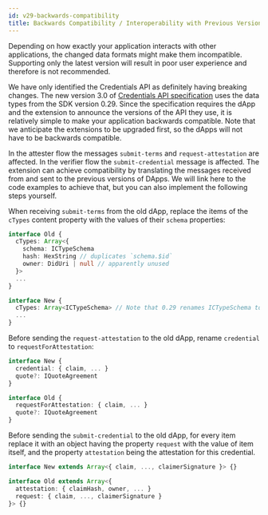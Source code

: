 ```yaml
---
id: v29-backwards-compatibility
title: Backwards Compatibility / Interoperability with Previous Versions
---
```


Depending on how exactly your application interacts with other applications, the changed data formats might make them incompatible.
Supporting only the latest version will result in poor user experience and therefore is not recommended.

We have only identified the Credentials API as definitely having breaking changes. 
The new version 3.0 of [Credentials API specification](https://github.com/KILTprotocol/spec-ext-credential-api) uses the data types from the SDK version 0.29.
Since the specification requires the dApp and the extension to announce the versions of the API they use,
it is relatively simple to make your application backwards compatible.
Note that we anticipate the extensions to be upgraded first, so the dApps will not have to be backwards compatible.

In the attester flow the messages `submit-terms` and `request-attestation` are affected.
In the verifier flow the `submit-credential` message is affected.
The extension can achieve compatibility by translating the messages received from and sent to the previous versions of DApps.
We will link here to the code examples to achieve that, but you can also implement the following steps yourself.

When receiving `submit-terms` from the old dApp, replace the items of the `cTypes` content property with the values of their `schema` properties:

```ts
interface Old {
  cTypes: Array<{
    schema: ICTypeSchema
    hash: HexString // duplicates `schema.$id`
    owner: DidUri | null // apparently unused
  }>
  ...
}

interface New {
  cTypes: Array<ICTypeSchema> // Note that 0.29 renames ICTypeSchema to ICType
  ...
}
```

Before sending the `request-attestation` to the old dApp, rename `credential` to `requestForAttestation`:

```ts
interface New {
  credential: { claim, ... }
  quote?: IQuoteAgreement
}

interface Old {
  requestForAttestation: { claim, ... }
  quote?: IQuoteAgreement
}
```

Before sending the `submit-credential` to the old dApp, 
for every item replace it with an object having the property `request` with the value of item itself,
and the property `attestation` being the attestation for this credential.

```ts
interface New extends Array<{ claim, ..., claimerSignature }> {}

interface Old extends Array<{
  attestation: { claimHash, owner, ... }
  request: { claim, ..., claimerSignature }
}> {}
```
